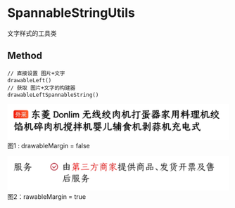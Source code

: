 # SpannableStringUtils

文字样式的工具类

## Method

```
// 直接设置 图片+文字
drawableLeft()
// 获取 图片+文字的构建器
drawableLeftSpannableString()
```

![](https://github.com/wong1988/AndroidKit/blob/main/image/01.png)
图1 : drawableMargin = false


![](https://github.com/wong1988/AndroidKit/blob/main/image/02.png)
图2：rawableMargin = true
